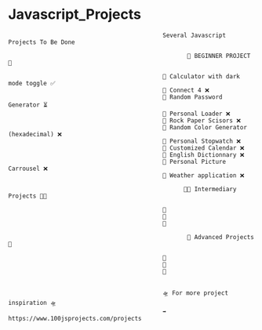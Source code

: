 # Javascript_Projects
                                                Several Javascript Projects To Be Done
                                                       
                                                       👶 BEGINNER PROJECT 👶
      
                                                🔘 Calculator with dark mode toggle ✅
                                                🔘 Connect 4 ❌
                                                🔘 Random Password Generator ⏳
                                                🔘 Personal Loader ❌
                                                🔘 Rock Paper Scisors ❌
                                                🔘 Random Color Generator (hexadecimal) ❌
                                                🔘 Personal Stopwatch ❌
                                                🔘 Customized Calendar ❌
                                                🔘 English Dictionnary ❌
                                                🔘 Personal Picture Carrousel ❌
                                                🔘 Weather application ❌

                                                      🧑‍💻 Intermediary Projects 🧑‍💻
    
                                                🔘
                                                🔘
                                                🔘

                                                       🥷 Advanced Projects 🥷

                                                🔘
                                                🔘
                                                🔘


                                                🛸 For more project inspiration 🛸
                                                ➡️ https://www.100jsprojects.com/projects
